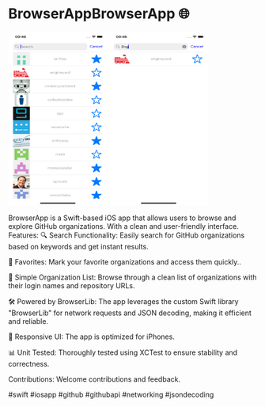 # BrowserAppBrowserApp 🌐
<img src="https://github.com/erenerten93/BrowserApp/blob/main/Simulator%20Screen%20Shot%20-%20iPhone%2011%20-%202023-07-19%20at%2009.46.36.png" alt="ScreenShot1" width="200" height="350">

<img src="https://github.com/erenerten93/BrowserApp/blob/main/Simulator%20Screen%20Shot%20-%20iPhone%2011%20-%202023-07-19%20at%2009.46.42.png" alt="ScreenShot2" width="200" height="350">

BrowserApp is a Swift-based iOS app that allows users to browse and explore GitHub organizations. With a clean and user-friendly interface.
Features:
🔍 Search Functionality: Easily search for GitHub organizations based on keywords and get instant results.

🌟 Favorites: Mark your favorite organizations and access them quickly..

📄 Simple Organization List: Browse through a clean list of organizations with their login names and repository URLs.

🛠️ Powered by BrowserLib: The app leverages the custom Swift library "BrowserLib" for network requests and JSON decoding, making it efficient and reliable.

📱 Responsive UI: The app is optimized for iPhones.

📊 Unit Tested: Thoroughly tested using XCTest to ensure stability and correctness.

Contributions:
Welcome contributions and feedback.

#swift #iosapp #github #githubapi #networking #jsondecoding
